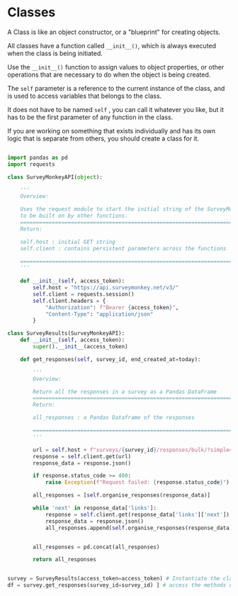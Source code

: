 # Classes

A Class is like an object constructor, or a "blueprint" for creating objects.

All classes have a function called `__init__()`, which is always executed when the class is being initiated.

Use the `__init__()` function to assign values to object properties, or other operations that are necessary to do when the object is being created.

The `self` parameter is a reference to the current instance of the class, and is used to access variables that belongs to the class.

It does not have to be named `self` , you can call it whatever you like, but it has to be the first parameter of any function in the class.

 If you are working on something that exists individually and has its own logic that is separate from others, you should create a class for it.

```python

import pandas as pd
import requests

class SurveyMonkeyAPI(object):

    '''
    Overview:

    Uses the request module to start the initial string of the SurveyMonkey API get string,
    to be built on by other functions. 
    =======================================================================================
    Return:

    self.host : initial GET string
    self.client : contains persistent parameters across the functions

    =======================================================================================
    '''
    
    def __init__(self, access_token):
        self.host = "https://api.surveymonkey.net/v3/"
        self.client = requests.session()
        self.client.headers = {
            "Authorization": f"Bearer {access_token}",
            "Content-Type": "application/json"
        }

class SurveyResults(SurveyMonkeyAPI):
    def __init__(self, access_token):
        super().__init__(access_token)

    def get_responses(self, survey_id, end_created_at=today):

        '''
        Overview: 

        Return all the responses in a survey as a Pandas DataFrame
        =======================================================================================
        Return:

        all_responses : a Pandas Dataframe of the responses

        =======================================================================================
        '''

        url = self.host + f"surveys/{survey_id}/responses/bulk/?simple=true&status=completed&per_page=100&end_created_at={end_created_at}"
        response = self.client.get(url)
        response_data = response.json()

        if response.status_code >= 400: 
            raise Exception(f"Request failed: {response.status_code}")

        all_responses = [self.organise_responses(response_data)]

        while 'next' in response_data['links']:
            response = self.client.get(response_data['links']['next'])
            response_data = response.json()
            all_responses.append(self.organise_responses(response_data))


        all_responses = pd.concat(all_responses)

        return all_responses


survey = SurveyResults(access_token=access_token) # Instantiate the class and create an object
df = survey.get_responses(survey_id=survey_id) ] # access the methods of that object
```